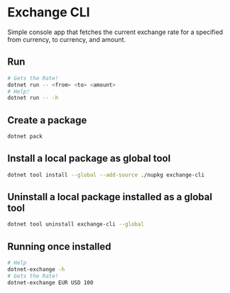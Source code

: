 # Exchange CLI

Simple console app that fetches the current exchange rate for a specified from currency, to currency, and amount.

## Run

```bash
# Gets the Rate!
dotnet run -- <from> <to> <amount>
# Help!
dotnet run -- -h
```

## Create a package

```bash
dotnet pack
```

## Install a local package as global tool

```bash
dotnet tool install --global --add-source ./nupkg exchange-cli
```

## Uninstall a local package installed as a global tool

```bash
dotnet tool uninstall exchange-cli --global
```

## Running once installed

```bash
# Help
dotnet-exchange -h
# Gets the Rate!
dotnet-exchange EUR USD 100
```
